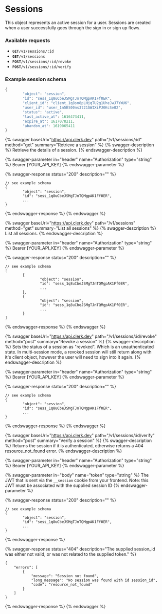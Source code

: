 # Sessions

This object represents an active session for a user.  Sessions are created when a user successfully goes through the sign in or sign up flows. &#x20;

### Available requests

* **`GET`**`/v1/sessions/:id`
* **`GET`**`/v1/sessions`
* **`POST`**`/v1/sessions/:id/revoke`
* **`POST`**`/v1/sessions/:id/verify`

### Example session schema

```javascript
{
        "object": "session",
        "id": "sess_1q8uCbeJSMgTJnTQMgpAK1Ff0ER",
        "client_id": "client_1q8sn8pLHjqTU2g1UheJwJ7YWU6",
        "user_id": "user_1n5BS00ns3t21GWIXiPJ0KcSe02",
        "status": "active",
        "last_active_at": 1616473411,
        "expire_at": 1617078211,
        "abandon_at": 1619065411
}
```

{% swagger baseUrl="https://api.clerk.dev" path="/v1/sessions/:id" method="get" summary="Retrieve a session" %}
{% swagger-description %}
Retrieve the details of a session.
{% endswagger-description %}

{% swagger-parameter in="header" name="Authorization" type="string" %}
Bearer [YOUR_API_KEY]
{% endswagger-parameter %}

{% swagger-response status="200" description="" %}
```
// see example schema
{
        "object": "session",
        "id": "sess_1q8uCbeJSMgTJnTQMgpAK1Ff0ER",
        ...
}
```
{% endswagger-response %}
{% endswagger %}

{% swagger baseUrl="https://api.clerk.dev" path="/v1/sessions" method="get" summary="List all sessions" %}
{% swagger-description %}
List all sessions.
{% endswagger-description %}

{% swagger-parameter in="header" name="Authorization" type="string" %}
Bearer [YOUR_API_KEY]
{% endswagger-parameter %}

{% swagger-response status="200" description="" %}
```
// see example schema
[
        {
                "object": "session",
                "id": "sess_1q8uCbeJSMgTJnTQMgpAK1Ff0ER",
                ...
        },
        {
                "object": "session",
                "id": "sess_1q8uCbeJSMgTJnTQMgpAK1Ff0ER",
                ...
        }        
]
```
{% endswagger-response %}
{% endswagger %}

{% swagger baseUrl="https://api.clerk.dev" path="/v1/sessions/:id/revoke" method="post" summary="Revoke a session" %}
{% swagger-description %}
Sets the status of a session as "revoked".  Which is an unauthenticated state.  In multi-session mode, a revoked session will still return along with it's client object, however the user will need to sign into it again.
{% endswagger-description %}

{% swagger-parameter in="header" name="Authorization" type="string" %}
Bearer [YOUR_API_KEY]
{% endswagger-parameter %}

{% swagger-response status="200" description="" %}
```
// see example schema
{
        "object": "session",
        "id": "sess_1q8uCbeJSMgTJnTQMgpAK1Ff0ER",
        ...
}
```
{% endswagger-response %}
{% endswagger %}

{% swagger baseUrl="https://api.clerk.dev" path="/v1/sessions/:id/verify" method="post" summary="Verify a session" %}
{% swagger-description %}
Returns the session if it is authenticated, otherwise returns a 404 resource_not_found error.
{% endswagger-description %}

{% swagger-parameter in="header" name="Authorization" type="string" %}
Bearer [YOUR_API_KEY]
{% endswagger-parameter %}

{% swagger-parameter in="body" name="token" type="string" %}
The JWT that is sent via the `__session` cookie from your frontend.  Note: this JWT must be associated with the supplied session ID
{% endswagger-parameter %}

{% swagger-response status="200" description="" %}
```
// see example schema
{
        "object": "session",
        "id": "sess_1q8uCbeJSMgTJnTQMgpAK1Ff0ER",
        ...
}
```
{% endswagger-response %}

{% swagger-response status="404" description="The supplied session_id was either not valid, or was not related to the supplied token." %}
```
{
    "errors": [
        {
            "message": "Session not found",
            "long_message": "No session was found with id session_id",
            "code": "resource_not_found"
        }
    ]
}
```
{% endswagger-response %}
{% endswagger %}
